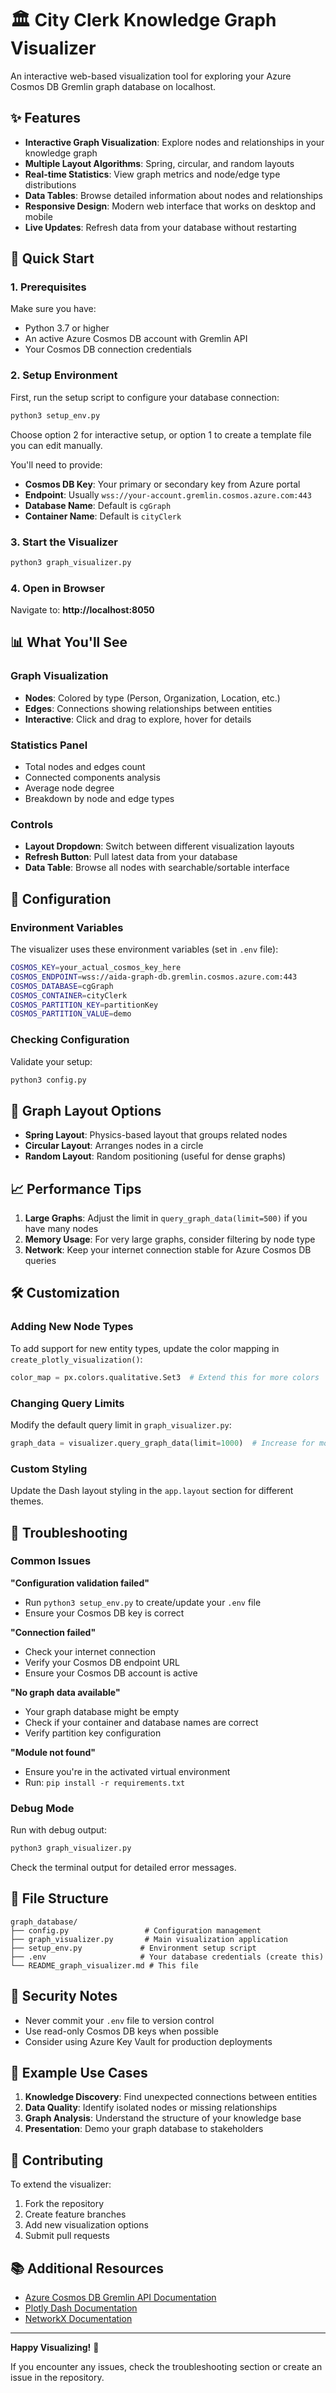 # 🏛️ City Clerk Knowledge Graph Visualizer

An interactive web-based visualization tool for exploring your Azure Cosmos DB Gremlin graph database on localhost.

## ✨ Features

- **Interactive Graph Visualization**: Explore nodes and relationships in your knowledge graph
- **Multiple Layout Algorithms**: Spring, circular, and random layouts
- **Real-time Statistics**: View graph metrics and node/edge type distributions
- **Data Tables**: Browse detailed information about nodes and relationships
- **Responsive Design**: Modern web interface that works on desktop and mobile
- **Live Updates**: Refresh data from your database without restarting

## 🚀 Quick Start

### 1. Prerequisites

Make sure you have:
- Python 3.7 or higher
- An active Azure Cosmos DB account with Gremlin API
- Your Cosmos DB connection credentials

### 2. Setup Environment

First, run the setup script to configure your database connection:

```bash
python3 setup_env.py
```

Choose option 2 for interactive setup, or option 1 to create a template file you can edit manually.

You'll need to provide:
- **Cosmos DB Key**: Your primary or secondary key from Azure portal
- **Endpoint**: Usually `wss://your-account.gremlin.cosmos.azure.com:443`
- **Database Name**: Default is `cgGraph`
- **Container Name**: Default is `cityClerk`

### 3. Start the Visualizer

```bash
python3 graph_visualizer.py
```

### 4. Open in Browser

Navigate to: **http://localhost:8050**

## 📊 What You'll See

### Graph Visualization
- **Nodes**: Colored by type (Person, Organization, Location, etc.)
- **Edges**: Connections showing relationships between entities
- **Interactive**: Click and drag to explore, hover for details

### Statistics Panel
- Total nodes and edges count
- Connected components analysis
- Average node degree
- Breakdown by node and edge types

### Controls
- **Layout Dropdown**: Switch between different visualization layouts
- **Refresh Button**: Pull latest data from your database
- **Data Table**: Browse all nodes with searchable/sortable interface

## 🔧 Configuration

### Environment Variables

The visualizer uses these environment variables (set in `.env` file):

```bash
COSMOS_KEY=your_actual_cosmos_key_here
COSMOS_ENDPOINT=wss://aida-graph-db.gremlin.cosmos.azure.com:443
COSMOS_DATABASE=cgGraph
COSMOS_CONTAINER=cityClerk
COSMOS_PARTITION_KEY=partitionKey
COSMOS_PARTITION_VALUE=demo
```

### Checking Configuration

Validate your setup:

```bash
python3 config.py
```

## 🎨 Graph Layout Options

- **Spring Layout**: Physics-based layout that groups related nodes
- **Circular Layout**: Arranges nodes in a circle
- **Random Layout**: Random positioning (useful for dense graphs)

## 📈 Performance Tips

1. **Large Graphs**: Adjust the limit in `query_graph_data(limit=500)` if you have many nodes
2. **Memory Usage**: For very large graphs, consider filtering by node type
3. **Network**: Keep your internet connection stable for Azure Cosmos DB queries

## 🛠️ Customization

### Adding New Node Types

To add support for new entity types, update the color mapping in `create_plotly_visualization()`:

```python
color_map = px.colors.qualitative.Set3  # Extend this for more colors
```

### Changing Query Limits

Modify the default query limit in `graph_visualizer.py`:

```python
graph_data = visualizer.query_graph_data(limit=1000)  # Increase for more data
```

### Custom Styling

Update the Dash layout styling in the `app.layout` section for different themes.

## 🐛 Troubleshooting

### Common Issues

**"Configuration validation failed"**
- Run `python3 setup_env.py` to create/update your `.env` file
- Ensure your Cosmos DB key is correct

**"Connection failed"**
- Check your internet connection
- Verify your Cosmos DB endpoint URL
- Ensure your Cosmos DB account is active

**"No graph data available"**
- Your graph database might be empty
- Check if your container and database names are correct
- Verify partition key configuration

**"Module not found"**
- Ensure you're in the activated virtual environment
- Run: `pip install -r requirements.txt`

### Debug Mode

Run with debug output:

```bash
python3 graph_visualizer.py
```

Check the terminal output for detailed error messages.

## 📁 File Structure

```
graph_database/
├── config.py                 # Configuration management
├── graph_visualizer.py       # Main visualization application
├── setup_env.py             # Environment setup script
├── .env                     # Your database credentials (create this)
└── README_graph_visualizer.md # This file
```

## 🔐 Security Notes

- Never commit your `.env` file to version control
- Use read-only Cosmos DB keys when possible
- Consider using Azure Key Vault for production deployments

## 🎯 Example Use Cases

1. **Knowledge Discovery**: Find unexpected connections between entities
2. **Data Quality**: Identify isolated nodes or missing relationships  
3. **Graph Analysis**: Understand the structure of your knowledge base
4. **Presentation**: Demo your graph database to stakeholders

## 🤝 Contributing

To extend the visualizer:

1. Fork the repository
2. Create feature branches
3. Add new visualization options
4. Submit pull requests

## 📚 Additional Resources

- [Azure Cosmos DB Gremlin API Documentation](https://docs.microsoft.com/en-us/azure/cosmos-db/gremlin/)
- [Plotly Dash Documentation](https://dash.plotly.com/)
- [NetworkX Documentation](https://networkx.org/)

---

**Happy Visualizing!** 🎉

If you encounter any issues, check the troubleshooting section or create an issue in the repository. 
